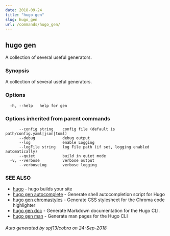 ```yaml
---
date: 2018-09-24
title: "hugo gen"
slug: hugo_gen
url: /commands/hugo_gen/
---
```

## hugo gen

A collection of several useful generators.

### Synopsis

A collection of several useful generators.

### Options

```
  -h, --help   help for gen
```

### Options inherited from parent commands

```
      --config string    config file (default is path/config.yaml|json|toml)
      --debug            debug output
      --log              enable Logging
      --logFile string   log File path (if set, logging enabled automatically)
      --quiet            build in quiet mode
  -v, --verbose          verbose output
      --verboseLog       verbose logging
```

### SEE ALSO

* [hugo](/commands/hugo/)	 - hugo builds your site
* [hugo gen autocomplete](/commands/hugo_gen_autocomplete/)	 - Generate shell autocompletion script for Hugo
* [hugo gen chromastyles](/commands/hugo_gen_chromastyles/)	 - Generate CSS stylesheet for the Chroma code highlighter
* [hugo gen doc](/commands/hugo_gen_doc/)	 - Generate Markdown documentation for the Hugo CLI.
* [hugo gen man](/commands/hugo_gen_man/)	 - Generate man pages for the Hugo CLI

###### Auto generated by spf13/cobra on 24-Sep-2018
